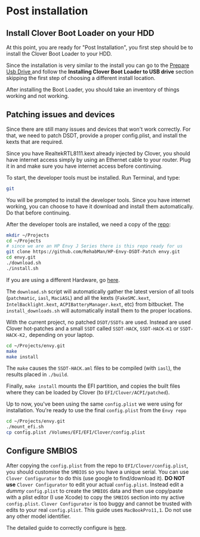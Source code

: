 # Post installation

## Install Clover Boot Loader on your HDD

At this point, you are ready for "Post Installation", you first step should be to install the Clover Boot Loader to your HDD. 

Since the installation is very similar to the install you can go to the [Prepare Usb Drive ](https://daton.gitbook.io/daton-mac/~/edit/primary/hackintosh/post-install)and follow the **Installing Clover Boot Loader to USB drive** section skipping the first step of choosing a different install location.

After installing the Boot Loader, you should take an inventory of things working and not working. 

## Patching issues and devices

Since there are still many issues and devices that won't work correctly. For that, we need to patch DSDT, provide a proper config.plist, and install the kexts that are required.

Since you have RealtekRTL8111.kext already injected by Clover, you should have internet access simply by using an Ethernet cable to your router. Plug it in and make sure you have internet access before continuing.

To start, the developer tools must be installed. Run Terminal, and type:

```bash
git
```

You will be prompted to install the developer tools. Since you have internet working, you can choose to have it download and install them automatically. Do that before continuing.  
  
After the developer tools are installed, we need a copy of the [repo](https://github.com/RehabMan/HP-Envy-DSDT-Patch):

```bash
mkdir ~/Projects
cd ~/Projects
# since we are an HP Envy J Series there is this repo ready for us 
git clone https://github.com/RehabMan/HP-Envy-DSDT-Patch envy.git
cd envy.git
./download.sh
./install.sh
```

If you are using a different Hardware, go [here](https://www.tonymacx86.com/).

The `download.sh` script will automatically gather the latest version of all tools \(`patchmatic`, `iasl`, `MaciASL`\) and all the kexts \(`FakeSMC.kext`, `IntelBacklight.kext`, `ACPIBatteryManager.kext`, etc\) from bitbucket. The `install_downloads.sh` will automatically install them to the proper locations.

With the current project, no patched `DSDT/SSDTs` are used. Instead are used Clover hot-patches and a small `SSDT` called `SSDT-HACK`, `SSDT-HACK-K1` or `SSDT-HACK-K2,` depending on your laptop.

```bash
cd ~/Projects/envy.git
make
make install
```

The `make` causes the `SSDT-HACK.aml` files to be compiled \(with `iasl`\), the results placed in `./build`.  
  
Finally, `make install` mounts the EFI partition, and copies the built files where they can be loaded by Clover \(to `EFI/Clover/ACPI/patched`\).

Up to now, you've been using the same `config.plist` we were using for installation. You're ready to use the final `config.plist` from the `Envy repo`

```bash
cd ~/Projects/envy.git
./mount_efi.sh
cp config.plist /Volumes/EFI/EFI/Clover/config.plist
```

## Configure SMBIOS

After copying the `config.plist` from the repo to `EFI/Clover/config.plist`, you should customise the `SMBIOS` so you have a unique serial. You can use `Clover Configurator` to do this \(use google to find/download it\). **DO NOT use** `Clover Configurator` to edit your actual `config.plist`. Instead edit a _dummy_ `config.plist` to create the `SMBIOS` data and then use copy/paste with a plist editor \(I use Xcode\) to copy the `SMBIOS` section into my active `config.plist`. `Clover Configurator` is too buggy and cannot be trusted with edits to your real `config.plist`. This guide uses `MacBookPro11,1`. Do not use any other model identifier.

The detailed guide to correctly configure is [here](https://www.tonymacx86.com/threads/guide-how-to-configure-your-systems-smbios-correctly.198155/).


